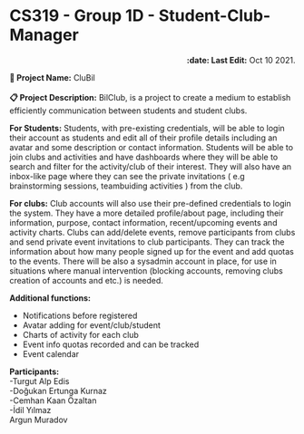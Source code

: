 ﻿# CS319 - Group 1D - Student-Club-Manager

<p align="right"><b>:date: Last Edit:</b> Oct 10 2021.</p>

<b>:pushpin: Project Name:</b> CluBil<br /> <br />
<b>:clipboard: Project Description:</b> 
BilClub, is a project to create a medium to establish efficiently communication between students and student clubs.

<b>For Students:</b>
Students, with pre-existing credentials, will be able to login their account as students and edit all of their profile details including an avatar and some description or contact information. Students will be able to join clubs and activities and have dashboards where they will be able to search and filter for the activity/club of their interest. They will also have an inbox-like page where they can see the private invitations ( e.g brainstorming sessions, teambuiding activities ) from the club.

<b>For clubs:</b>
Club accounts will also use their pre-defined credentials to login the system. They have a more detailed profile/about page, including their information, purpose, contact information, recent/upcoming events and activity charts. Clubs can add/delete events, remove participants from clubs and send private event invitations to club participants. They can track the information about how many people signed up for the event and add quotas to the events.
There will be also a sysadmin account in place, for use in situations where manual intervention (blocking accounts, removing clubs creation of accounts and etc.) is needed.

<b>Additional functions:</b>
- Notifications before registered 
- Avatar adding for event/club/student
- Charts of activity for each club
- Event info quotas recorded and can be tracked
- Event calendar

<b>Participants:</b><br />
-Turgut Alp Edis <br />-Doğukan Ertunga Kurnaz <br />-Cemhan Kaan Özaltan <br />-İdil Yılmaz <br /> Argun Muradov <br />

